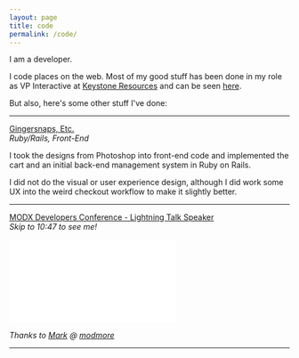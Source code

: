 ```yaml
---
layout: page
title: code
permalink: /code/
---
```


I am a developer.

I code places on the web. Most of my good stuff has been done in my role as VP Interactive at <a href="http://keystoneresources.com/" title="Keystone Resources" target="_blank">Keystone Resources</a> and can be seen <a href="http://keystoneresources.com/portfolio/#interactive" title="Keystone Resources Portfolio" target="_blank">here</a>.

But also, here's some other stuff I've done:

___

<a href="https://www.gingersnapsetc.org/" title="Gingersnaps, Etc." target="_blank">Gingersnaps, Etc.</a><br>
*Ruby/Rails, Front-End*

I took the designs from Photoshop into front-end code and implemented the cart and an initial back-end management system in Ruby on Rails.

I did not do the visual or user experience design, although I did work some UX into the weird checkout workflow to make it slightly better. 

___

<a href="https://video.modmore.com/modx-weekend-2014/" title="MODX Developers Conference" target="_blank">MODX Developers Conference - Lightning Talk Speaker</a><br>
*Skip to 10:47 to see me!*

<div class="resiframe">

  <iframe src="//player.vimeo.com/video/107901603" frameborder="0" webkitallowfullscreen mozallowfullscreen allowfullscreen></iframe>

</div>

*Thanks to <a href="https://twitter.com/mark_hamstra" title="Mark Hamstra Twitter" target="_blank">Mark</a> @ <a href="https://modmore.com/" title="modmore" target="_blank">modmore</a>*

___